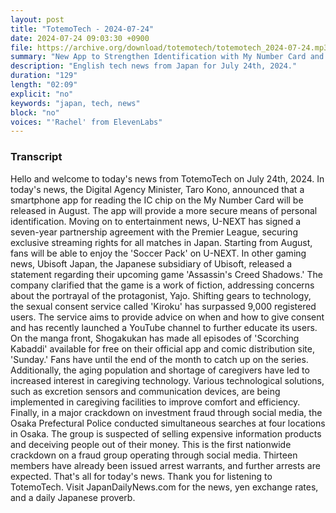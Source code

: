 ```yaml
---
layout: post
title: "TotemoTech - 2024-07-24"
date: 2024-07-24 09:03:30 +0900
file: https://archive.org/download/totemotech/totemotech_2024-07-24.mp3
summary: "New App to Strengthen Identification with My Number Card and U-NEXT Secures Exclusive Premier League Streaming Rights, & more…"
description: "English tech news from Japan for July 24th, 2024."
duration: "129"
length: "02:09"
explicit: "no"
keywords: "japan, tech, news"
block: "no"
voices: "'Rachel' from ElevenLabs"
---
```


### Transcript

Hello and welcome to today's news from TotemoTech on July 24th, 2024. In today's news, the Digital Agency Minister, Taro Kono, announced that a smartphone app for reading the IC chip on the My Number Card will be released in August. The app will provide a more secure means of personal identification. Moving on to entertainment news, U-NEXT has signed a seven-year partnership agreement with the Premier League, securing exclusive streaming rights for all matches in Japan. Starting from August, fans will be able to enjoy the 'Soccer Pack' on U-NEXT. In other gaming news, Ubisoft Japan, the Japanese subsidiary of Ubisoft, released a statement regarding their upcoming game 'Assassin's Creed Shadows.' The company clarified that the game is a work of fiction, addressing concerns about the portrayal of the protagonist, Yajo. Shifting gears to technology, the sexual consent service called 'Kiroku' has surpassed 9,000 registered users. The service aims to provide advice on when and how to give consent and has recently launched a YouTube channel to further educate its users. On the manga front, Shogakukan has made all episodes of 'Scorching Kabaddi' available for free on their official app and comic distribution site, 'Sunday.' Fans have until the end of the month to catch up on the series. Additionally, the aging population and shortage of caregivers have led to increased interest in caregiving technology. Various technological solutions, such as excretion sensors and communication devices, are being implemented in caregiving facilities to improve comfort and efficiency. Finally, in a major crackdown on investment fraud through social media, the Osaka Prefectural Police conducted simultaneous searches at four locations in Osaka. The group is suspected of selling expensive information products and deceiving people out of their money. This is the first nationwide crackdown on a fraud group operating through social media. Thirteen members have already been issued arrest warrants, and further arrests are expected. That's all for today's news. Thank you for listening to TotemoTech.   Visit JapanDailyNews.com for the news, yen exchange rates, and a daily Japanese proverb.

